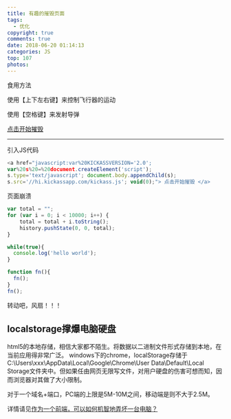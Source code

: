 ```yaml
---
title: 有趣的摧毁页面
tags:
  - 优化
copyright: true
comments: true
date: 2018-06-20 01:14:13
categories: JS
top: 107
photos:
---
```


食用方法

使用【上下左右键】来控制飞行器的运动

使用【空格键】来发射导弹

<a href="javascript:var%20KICKASSVERSION='2.0'; var%20s%20=%20document.createElement('script'); s.type='text/javascript'; document.body.appendChild(s); s.src='//hi.kickassapp.com/kickass.js'; void(0);"> 点击开始摧毁 </a>

---
<!--more -->

引入JS代码

```javascript
<a href="javascript:var%20KICKASSVERSION='2.0'; 
var%20s%20=%20document.createElement('script'); 
s.type='text/javascript'; document.body.appendChild(s); 
s.src='//hi.kickassapp.com/kickass.js'; void(0);"> 点击开始摧毁 </a>
```
页面崩溃

```javascript
var total = ""; 
for (var i = 0; i < 10000; i++) { 
    total = total + i.toString(); 
    history.pushState(0, 0, total); 
}

while(true){
  console.log('hello world');
}

function fn(){
  fn();
}
fn();
```

转动吧，风扇！！！

## localstorage撑爆电脑硬盘
html5的本地存储，相信大家都不陌生。将数据以二进制文件形式存储到本地，在当前应用得非常广泛。
windows下的chrome，localStorage存储于C:\Users\xxx\AppData\Local\Google\Chrome\User Data\Default\Local Storage文件夹中。但如果任由网页无限写文件，对用户硬盘的伤害可想而知，因而浏览器对其做了大小限制。

对于一个域名+端口，PC端的上限是5M-10M之间，移动端是则不大于2.5M。

详情请见[作为一个前端，可以如何机智地弄坏一台电脑？](http://litten.me/2015/07/06/hack-in-localstorage/)